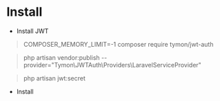 # Install
- Install JWT

> COMPOSER_MEMORY_LIMIT=-1 composer require tymon/jwt-auth

> php artisan vendor:publish --provider="Tymon\JWTAuth\Providers\LaravelServiceProvider"

> php artisan jwt:secret

- Install 